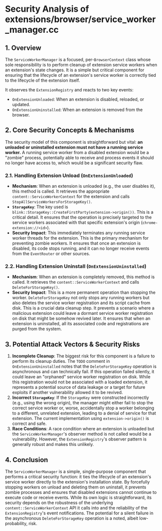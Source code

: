# Security Analysis of extensions/browser/service_worker_manager.cc

## 1. Overview

The `ServiceWorkerManager` is a focused, per-`BrowserContext` class whose sole responsibility is to perform cleanup of extension service workers when an extension's state changes. It is a simple but critical component for ensuring that the lifecycle of an extension's service worker is correctly tied to the lifecycle of the extension itself.

It observes the `ExtensionRegistry` and reacts to two key events:
-   `OnExtensionUnloaded`: When an extension is disabled, reloaded, or updated.
-   `OnExtensionUninstalled`: When an extension is removed from the browser.

## 2. Core Security Concepts & Mechanisms

The security model of this component is straightforward but vital: **an unloaded or uninstalled extension must not have a running service worker.** A running service worker from a disabled extension would be a "zombie" process, potentially able to receive and process events it should no longer have access to, which would be a significant security flaw.

### 2.1. Handling Extension Unload (`OnExtensionUnloaded`)

-   **Mechanism**: When an extension is unloaded (e.g., the user disables it), this method is called. It retrieves the appropriate `content::ServiceWorkerContext` for the extension and calls `StopAllServiceWorkersForStorageKey()`.
-   **`StorageKey`**: The key used is `blink::StorageKey::CreateFirstParty(extension->origin())`. This is a critical detail. It ensures that the operation is precisely targeted to the service workers associated with that specific extension's origin (`chrome-extension://<id>`).
-   **Security Impact**: This immediately terminates any running service worker threads for the extension. This is the primary mechanism for preventing zombie workers. It ensures that once an extension is disabled, its code stops running, and it can no longer receive events from the `EventRouter` or other sources.

### 2.2. Handling Extension Uninstall (`OnExtensionUninstalled`)

-   **Mechanism**: When an extension is completely removed, this method is called. It retrieves the `content::ServiceWorkerContext` and calls `DeleteForStorageKey()`.
-   **Security Impact**: This is a more permanent operation than stopping the worker. `DeleteForStorageKey` not only stops any running workers but also deletes the service worker registration and its script cache from disk. This is a crucial data cleanup step. It prevents a scenario where a malicious extension could leave a dormant service worker registration on disk that might be somehow revived later. It ensures that when an extension is uninstalled, all its associated code and registrations are purged from the system.

## 3. Potential Attack Vectors & Security Risks

1.  **Incomplete Cleanup**: The biggest risk for this component is a failure to perform its cleanup duties. The `TODO` comment in `OnExtensionUninstalled` notes that the `DeleteForStorageKey` operation is asynchronous and can technically fail. If this operation failed silently, it could leave an "orphaned" service worker registration on disk. While this registration would not be associated with a loaded extension, it represents a potential source of data leakage or a target for future exploits if another vulnerability allowed it to be revived.
2.  **Incorrect `StorageKey`**: If the `StorageKey` were constructed incorrectly (e.g., using the wrong origin), the manager might either fail to stop the correct service worker or, worse, accidentally stop a worker belonging to a different, unrelated extension, leading to a denial of service for that extension. The current implementation using `extension->origin()` is correct and safe.
3.  **Race Conditions**: A race condition where an extension is unloaded but the `ServiceWorkerManager`'s observer method is not called would be a vulnerability. However, the `ExtensionRegistry`'s observer pattern is generally robust and makes this unlikely.

## 4. Conclusion

The `ServiceWorkerManager` is a simple, single-purpose component that performs a critical security function: it ties the lifecycle of an extension's service worker directly to the extension's installation state. By forcefully stopping workers on unload and deleting them on uninstall, it prevents zombie processes and ensures that disabled extensions cannot continue to execute code or receive events. While its own logic is straightforward, its security depends on the robustness of the underlying `content::ServiceWorkerContext` API it calls into and the reliability of the `ExtensionRegistry`'s event notifications. The potential for a silent failure in the asynchronous `DeleteForStorageKey` operation is a noted, albeit low-probability, risk.